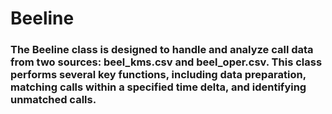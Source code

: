 # Beeline
### The Beeline class is designed to handle and analyze call data from two sources: beel_kms.csv and beel_oper.csv. This class performs several key functions, including data preparation, matching calls within a specified time delta, and identifying unmatched calls.
